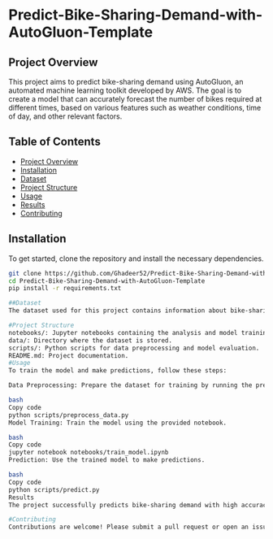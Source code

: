 # Predict-Bike-Sharing-Demand-with-AutoGluon-Template

## Project Overview

This project aims to predict bike-sharing demand using AutoGluon, an automated machine learning toolkit developed by AWS. The goal is to create a model that can accurately forecast the number of bikes required at different times, based on various features such as weather conditions, time of day, and other relevant factors.

## Table of Contents
- [Project Overview](#project-overview)
- [Installation](#installation)
- [Dataset](#dataset)
- [Project Structure](#project-structure)
- [Usage](#usage)
- [Results](#results)
- [Contributing](#contributing)

## Installation

To get started, clone the repository and install the necessary dependencies.

```bash
git clone https://github.com/Ghadeer52/Predict-Bike-Sharing-Demand-with-AutoGluon-Template.git
cd Predict-Bike-Sharing-Demand-with-AutoGluon-Template
pip install -r requirements.txt

##Dataset
The dataset used for this project contains information about bike-sharing in a city, including features like the date, season, weather conditions, and the number of bikes rented.

#Project Structure
notebooks/: Jupyter notebooks containing the analysis and model training code.
data/: Directory where the dataset is stored.
scripts/: Python scripts for data preprocessing and model evaluation.
README.md: Project documentation.
#Usage
To train the model and make predictions, follow these steps:

Data Preprocessing: Prepare the dataset for training by running the preprocessing script.

bash
Copy code
python scripts/preprocess_data.py
Model Training: Train the model using the provided notebook.

bash
Copy code
jupyter notebook notebooks/train_model.ipynb
Prediction: Use the trained model to make predictions.

bash
Copy code
python scripts/predict.py
Results
The project successfully predicts bike-sharing demand with high accuracy. Detailed results and model performance metrics are available in the results/ directory.

#Contributing
Contributions are welcome! Please submit a pull request or open an issue to discuss any changes or improvements.

